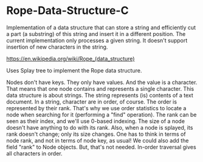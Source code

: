 # Rope-Data-Structure-C

Implementation of a data structure that can store a string and efficiently cut a part
(a substring) of this string and insert it in a different position.
The current implementation only processes a given string.
It doesn't support insertion of new characters in the string. 

https://en.wikipedia.org/wiki/Rope_(data_structure)

Uses Splay tree to implement the Rope data structure.

Nodes don't have keys. They only have values. And the value is a character.
That means that one node contains and represents a single character.
This data structure is about strings. The string represents (is) contents of a text document.
In a string, character are in order, of course. The order is represented by their rank. That's why we use
order statistics to locate a node when searching for it (performing a "find" operation).
The rank can be seen as their index, and we'll use 0-based indexing.
The size of a node doesn't have anything to do with its rank. Also, when a node is splayed, its rank doesn't
change; only its size changes.
One has to think in terms of node rank, and not in terms of node key, as usual!
We could also add the field "rank" to Node objects.
But, that's not needed. In-order traversal gives all characters in order.
